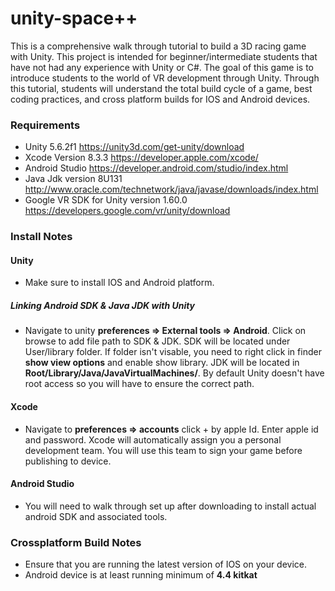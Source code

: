 # unity-space++

This is a comprehensive walk through tutorial to build a 3D racing game with Unity. This project is intended for beginner/intermediate students that have not had any experience with Unity or C#. The goal of this game is to introduce students to the world of VR development through Unity. Through this tutorial, students will understand the total build cycle of a game, best coding practices, and cross platform builds for IOS and Android devices.


### Requirements
 - Unity 5.6.2f1 https://unity3d.com/get-unity/download
 - Xcode Version 8.3.3 https://developer.apple.com/xcode/
 - Android Studio https://developer.android.com/studio/index.html
 - Java Jdk version 8U131 http://www.oracle.com/technetwork/java/javase/downloads/index.html
 - Google VR SDK for Unity version 1.60.0 https://developers.google.com/vr/unity/download
 
 ### Install Notes
  #### Unity 
   - Make sure to install IOS and Android platform.
  ##### Linking Android SDK & Java JDK with Unity
   - Navigate to unity **preferences => External tools => Android**. Click on browse to add file path to SDK & JDK. SDK will be located under User/library folder. If folder isn't visable, you need to right click in finder **show view options** and enable show library. JDK will be located in **Root/Library/Java/JavaVirtualMachines/**. By default Unity doesn't have root access so you will have to ensure the correct path.
 
 #### Xcode
  - Navigate to **preferences => accounts** click + by apple Id. Enter apple id and password. Xcode will automatically assign you a personal development team. You will use this team to sign your game before publishing to device.
  
#### Android Studio
 - You will need to walk through set up after downloading to install actual android SDK and associated tools.
        

### Crossplatform Build Notes
 - Ensure that you are running the latest version of IOS on your device.
 - Android device is at least running minimum of **4.4 kitkat**
